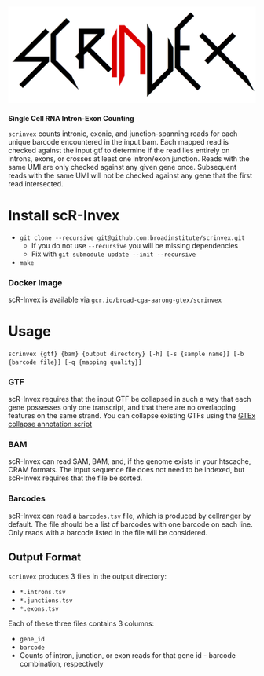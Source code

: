 ![Scrinvex Logo](scrinvex.png)
---
**Single Cell RNA Intron-Exon Counting**

`scrinvex` counts intronic, exonic, and junction-spanning reads for each unique barcode encountered in the input bam.
Each mapped read is checked against the input gtf to determine if the read lies entirely on introns, exons, or crosses at least one intron/exon junction.
Reads with the same UMI are only checked against any given gene once. Subsequent reads with the same UMI will not be checked against any gene that the first read intersected.

# Install scR-Invex

* `git clone --recursive git@github.com:broadinstitute/scrinvex.git`
    * If you do not use `--recursive` you will be missing dependencies
    * Fix with `git submodule update --init --recursive`
* `make`

### Docker Image

scR-Invex is available via `gcr.io/broad-cga-aarong-gtex/scrinvex`

# Usage

`scrinvex {gtf} {bam} {output directory} [-h] [-s {sample name}] [-b {barcode file}] [-q {mapping quality}]`

### GTF

scR-Invex requires that the input GTF be collapsed in such a way that each gene
possesses only one transcript, and that there are no overlapping features on the
same strand. You can collapse existing GTFs using the [GTEx collapse annotation script](https://github.com/broadinstitute/gtex-pipeline/tree/master/gene_model)

### BAM

scR-Invex can read SAM, BAM, and, if the genome exists in your htscache, CRAM formats.
The input sequence file does not need to be indexed, but scR-Invex requires that the
file be sorted.

### Barcodes

scR-Invex can read a `barcodes.tsv` file, which is produced by cellranger by default.
The file should be a list of barcodes with one barcode on each line.
Only reads with a barcode listed in the file will be considered.

## Output Format

`scrinvex` produces 3 files in the output directory:
* `*.introns.tsv`
* `*.junctions.tsv`
* `*.exons.tsv`

Each of these three files contains 3 columns:
* `gene_id`
* `barcode`
* Counts of intron, junction, or exon reads for that gene id - barcode combination, respectively
